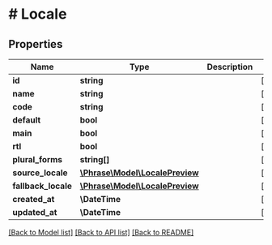 # # Locale

## Properties

Name | Type | Description | Notes
------------ | ------------- | ------------- | -------------
**id** | **string** |  | [optional] 
**name** | **string** |  | [optional] 
**code** | **string** |  | [optional] 
**default** | **bool** |  | [optional] 
**main** | **bool** |  | [optional] 
**rtl** | **bool** |  | [optional] 
**plural_forms** | **string[]** |  | [optional] 
**source_locale** | [**\Phrase\Model\LocalePreview**](LocalePreview.md) |  | [optional] 
**fallback_locale** | [**\Phrase\Model\LocalePreview**](LocalePreview.md) |  | [optional] 
**created_at** | **\DateTime** |  | [optional] 
**updated_at** | **\DateTime** |  | [optional] 

[[Back to Model list]](../../README.md#documentation-for-models) [[Back to API list]](../../README.md#documentation-for-api-endpoints) [[Back to README]](../../README.md)


